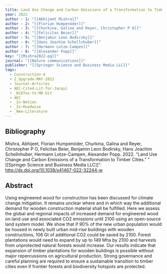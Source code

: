 ```yaml
---
title: Land Use Change and Carbon Emissions of a Transformation to Timber Cities
year: 2022
author - 1: "[[Abhijeet Mishra]]"
author - 2: "[[Florian Humpenöder]]"
author - 3: "[[Churkina, Galina and Reyer, Christopher P O]]"
author - 4: "[[Felicitas Beier]]"
author - 5: "[[Benjamin Leon Bodirsky]]"
author - 6: "[[Hans Joachim Schellnhuber]]"
author - 7: "[[Hermann Lotze-Campen]]"
author - 8: "[[Alexander Popp]]"
key: "[[Mishra2022-pg]]"
journal: "[[Nature communications]]"
publisher: "[[Springer Science and Business Media LLC]]"
tags:
  - Construction-4
  - 2_Upgrade-MAY-2023
  - Journal-Articles
  - AEC-Cited-Lit-for-Jacqui
  - _BibTex-to-MD-Git
  - AEC
  - _In-Notion
  - _In-Readwise
  - _New-Literature
---
```


## Bibliography
Mishra, Abhijeet, Florian Humpenöder, Churkina, Galina and Reyer, Christopher P O, Felicitas Beier, Benjamin Leon Bodirsky, Hans Joachim Schellnhuber, Hermann Lotze-Campen, Alexander Popp. 2022. “Land Use Change and Carbon Emissions of a Transformation to Timber Cities.” "[[Springer Science and Business Media LLC]]". http://dx.doi.org/10.1038/s41467-022-32244-w

## Abstract
Using engineered wood for construction has been discussed for climate change mitigation. It remains unclear where and in which way the additional demand for wooden construction material shall be fulfilled. Here we assess the global and regional impacts of increased demand for engineered wood on land use and associated CO2 emissions until 2100 using an open-source land system model. We show that if 90\% of the new urban population would be housed in newly built urban mid-rise buildings with wooden constructions, 106 Gt of additional CO2 could be saved by 2100. Forest plantations would need to expand by up to 149 Mha by 2100 and harvests from unprotected natural forests would increase. Our results indicate that expansion of timber plantations for wooden buildings is possible without major repercussions on agricultural production. Strong governance and careful planning are required to ensure a sustainable transition to timber cities even if frontier forests and biodiversity hotspots are protected.
